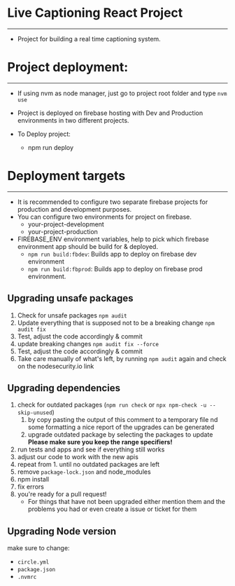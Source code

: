 # Live Captioning React Project
--------
- Project for building a real time captioning system.

# Project deployment:
--------
- If using nvm as node manager, just go to project root folder and type `nvm use`
- Project is deployed on firebase hosting with Dev and Production environments in two different projects.
  
- To Deploy project:
  - npm run deploy 
 
# Deployment targets
-----------
- It is recommended to configure two separate firebase projects for production and development purposes. 
- You can configure two environments for project on firebase.
  - your-project-development
  - your-project-production
- FIREBASE_ENV environment variables, help to pick which firebase environment app should be build for & deployed.
  - `npm run build:fbdev`: Builds app to deploy on firebase dev environment
  - `npm run build:fbprod`: Builds app to deploy on firebase prod environment.


## Upgrading unsafe packages

1. Check for unsafe packages `npm audit`
2. Update everything that is supposed not to be a breaking change `npm audit fix`
3. Test, adjust the code accordingly & commit
4. update breaking changes `npm audit fix --force`
5. Test, adjust the code accordingly & commit
6. Take care manually of what's left, by running `npm audit` again and check on the nodesecurity.io link

## Upgrading dependencies

1. check for outdated packages (`npm run check` or `npx npm-check -u --skip-unused`)
   1. by copy pasting the output of this comment to a temporary file nd some formatting a nice report of the upgrades can be generated
   2. upgrade outdated package by selecting the packages to update
      **Please make sure you keep the range specifiers!**
2. run tests and apps and see if everything still works
3. adjust our code to work with the new apis
4. repeat from 1. until no outdated packages are left
5. remove `package-lock.json` and node_modules
6. npm install
7. fix errors
8. you're ready for a pull request!
   - For things that have not been upgraded either mention them and the problems you had or even create a issue or ticket for them

## Upgrading Node version

make sure to change:

- `circle.yml`
- `package.json`
- `.nvmrc`
